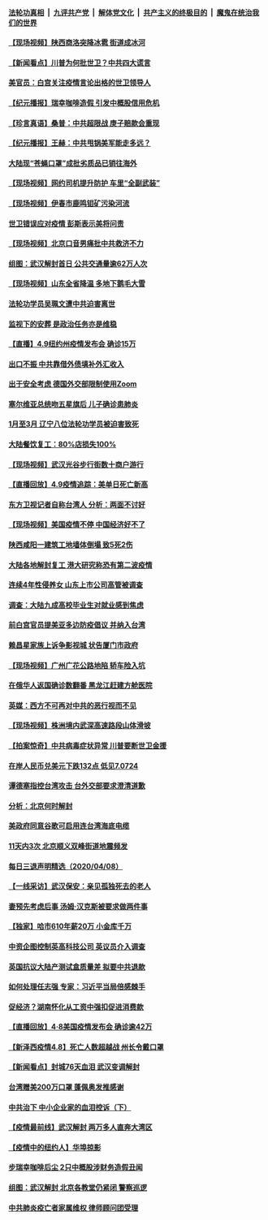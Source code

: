 

####  [法轮功真相](../../../../basic/blob/master/README.md?t=04100501) &nbsp;|&nbsp; [九评共产党](../../../../9ping.md/blob/master/README.md?t=04100501) &nbsp;|&nbsp; [解体党文化](../../../../jtdwh.md/blob/master/README.md?t=04100501)  &nbsp;|&nbsp; [共产主义的终极目的](../../../../gczydzjmd.md/blob/master/README.md?t=04100501) &nbsp;|&nbsp; [魔鬼在统治我们的世界](../../../../mgztzwmdsj.md/blob/master/README.md?t=04100501) 

#### [【现场视频】陕西商洛突降冰雹 街道成冰河](../pages/nsc413/n12018033.md?t=04100501) 

#### [【新闻看点】川普为何批世卫？中共四大谎言](../pages/nsc413/n12017912.md?t=04100501) 

#### [美官员：白宫关注疫情言论出格的世卫领导人](../pages/nsc413/n12017969.md?t=04100501) 

#### [【纪元播报】瑞幸咖啡造假 引发中概股信用危机](../pages/nsc413/n12017903.md?t=04100501) 

#### [【珍言真语】桑普：中共超限战 庚子赔款会重现](../pages/nsc413/n12017923.md?t=04100501) 

#### [【纪元播报】王赫：中共甩锅美军能走多远？](../pages/nsc413/n12017901.md?t=04100501) 

#### [大陆现“苍蝇口罩”成批劣质品已销往海外](../pages/nsc413/n12017557.md?t=04100501) 

#### [【现场视频】网约司机提升防护 车里“全副武装”](../pages/nsc413/n12017813.md?t=04100501) 

#### [【现场视频】伊春市鹿鸣钼矿污染河流](../pages/nsc413/n12017812.md?t=04100501) 

#### [世卫错误应对疫情 彭斯表示美将问责](../pages/nsc413/n12017566.md?t=04100501) 

#### [【现场视频】北京口音男痛批中共救济不力](../pages/nsc413/n12017278.md?t=04100501) 

#### [组图：武汉解封首日 公共交通量逾62万人次](../pages/nsc413/n12016838.md?t=04100501) 

#### [【现场视频】山东全省降温 多地下鹅毛大雪](../pages/nsc413/n12017760.md?t=04100501) 

#### [法轮功学员吴珮文遭中共迫害离世](../pages/nsc413/n12017269.md?t=04100501) 

#### [监视下的安葬 是政治任务亦是维稳](../pages/nsc413/n12017447.md?t=04100501) 

#### [【直播】4.9纽约州疫情发布会 确诊15万](../pages/nsc413/n12017486.md?t=04100501) 

#### [出口不振 中共靠借外债填补外汇收入](../pages/nsc413/n12016703.md?t=04100501) 


#### [出于安全考虑 德国外交部限制使用Zoom](../pages/nsc413/n12017204.md?t=04100501) 

#### [塞尔维亚总统吻五星旗后 儿子确诊患肺炎](../pages/nsc413/n12017276.md?t=04100501) 

#### [1月至3月 辽宁八位法轮功学员被迫害致死](../pages/nsc413/n12014273.md?t=04100501) 

#### [大陆餐饮复工：80%店损失100%](../pages/nsc413/n12017245.md?t=04100501) 

#### [【现场视频】武汉光谷步行街数十商户游行](../pages/nsc413/n12017166.md?t=04100501) 

#### [【直播回放】4.9疫情追踪：美单日死亡新高](../pages/nsc413/n12017060.md?t=04100501) 

#### [东方卫视记者自称台湾人 分析：两面不讨好](../pages/nsc413/n12017041.md?t=04100501) 

#### [【现场视频】美国疫情不停 中国经济好不了](../pages/nsc413/n12016942.md?t=04100501) 

#### [陕西咸阳一建筑工地墙体倒塌 致5死2伤](../pages/nsc413/n12016882.md?t=04100501) 

#### [大陆各地解封复工 港大研究称恐有第二波疫情](../pages/nsc413/n12016895.md?t=04100501) 

#### [连续4年性侵养女 山东上市公司高管被调查](../pages/nsc413/n12016634.md?t=04100501) 

#### [调查：大陆九成高校毕业生对就业感到焦虑](../pages/nsc413/n12015946.md?t=04100501) 

#### [前白宫官员提美亚多边防疫倡议 并纳入台湾](../pages/nsc413/n12012832.md?t=04100501) 

#### [赖昌星家族上诉争影视城 状告厦门市政府](../pages/nsc413/n12016385.md?t=04100501) 

#### [【现场视频】广州广花公路地陷 轿车险入坑](../pages/nsc413/n12016328.md?t=04100501) 

#### [在俄华人返国确诊数翻番 黑龙江赶建方舱医院](../pages/nsc413/n12016042.md?t=04100501) 

#### [英媒：西方不可再对中共的恶行视而不见](../pages/nsc413/n12015945.md?t=04100501) 

#### [【现场视频】株洲境内武深高速路段山体滑坡](../pages/nsc413/n12016273.md?t=04100501) 

#### [【拍案惊奇】中共病毒症状异常 川普要断世卫金援](../pages/nsc413/n12015651.md?t=04100501) 

#### [在岸人民币兑美元下跌132点 低见7.0724](../pages/nsc413/n12015538.md?t=04100501) 

#### [谭德塞指控台湾攻击 台外交部要求澄清道歉](../pages/nsc413/n12015779.md?t=04100501) 

#### [分析：北京何时解封](../pages/nsc413/n12015761.md?t=04100501) 

#### [美政府同意谷歌可启用连台湾海底电缆](../pages/nsc413/n12015737.md?t=04100501) 

#### [11天内3次 北京顺义双峰街道地震频发](../pages/nsc413/n12015801.md?t=04100501) 

#### [每日三退声明精选（2020/04/08）](../pages/nsc413/n12015744.md?t=04100501) 

#### [【一线采访】武汉保安：亲见孤独死去的老人](../pages/nsc413/n12015233.md?t=04100501) 

#### [妻预先考虑后事 汤姆·汉克斯被要求做两件事](../pages/nsc413/n12015123.md?t=04100501) 

#### [【独家】哈市610年薪20万 小金库千万](../pages/nsc413/n12011886.md?t=04100501) 

#### [中资企图控制英高科技公司 英议员介入调查](../pages/nsc413/n12015284.md?t=04100501) 

#### [英国抗议大陆产测试盒质量差 拟要中共退款](../pages/nsc413/n12015200.md?t=04100501) 

#### [如何处理任志强 专家：习近平当局倍感棘手](../pages/nsc413/n12014860.md?t=04100501) 

#### [促经济？湖南怀化从工资中强扣促进消费款](../pages/nsc413/n12015257.md?t=04100501) 

#### [【直播回放】4·8美国疫情发布会 确诊逾42万](../pages/nsc413/n12015065.md?t=04100501) 

#### [【新泽西疫情4.8】死亡人数超越战 州长令戴口罩](../pages/nsc413/n12015128.md?t=04100501) 

#### [【新闻看点】封城76天血泪 武汉变调解封](../pages/nsc413/n12014775.md?t=04100501) 

#### [台湾赠美200万口罩 蓬佩奥发推感谢](../pages/nsc413/n12015356.md?t=04100501) 

#### [中共治下 中小企业家的血泪控诉（下）](../pages/nsc413/n12008579.md?t=04100501) 

#### [【疫情最前线】武汉解封 两万多人直奔大湾区](../pages/nsc413/n12015014.md?t=04100501) 

#### [【疫情中的纽约人】华埠掠影](../pages/nsc413/n12015235.md?t=04100501) 

#### [步瑞幸咖啡后尘 2只中概股涉财务造假丑闻](../pages/nsc413/n12015099.md?t=04100501) 

#### [组图：武汉解封 北京各教堂仍紧闭 警察巡逻](../pages/nsc413/n12015119.md?t=04100501) 

#### [中共肺炎疫亡者家属维权 律师顾问团受理](../pages/nsc413/n12014924.md?t=04100501) 

